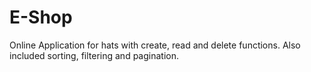 <h1>E-Shop</h1>
<p>Online Application for hats with create, read and delete functions. Also included sorting, filtering and pagination.</p>
